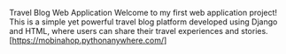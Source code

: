 Travel Blog Web Application
Welcome to my first web application project! This is a simple yet powerful travel blog platform developed using Django and HTML, where users can share their travel experiences and stories.
[https://mobinahop.pythonanywhere.com/]
